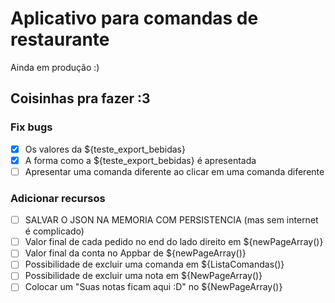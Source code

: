 # Aplicativo para comandas de restaurante

Ainda em produção :)

## Coisinhas pra fazer :3

### Fix bugs

- [x] Os valores da ${teste_export_bebidas}
- [x] A forma como a ${teste_export_bebidas} é apresentada
- [ ] Apresentar uma comanda diferente ao clicar em uma comanda diferente

### Adicionar recursos

- [ ] SALVAR O JSON NA MEMORIA COM PERSISTENCIA (mas sem internet é complicado)
- [ ] Valor final de cada pedido no end do lado direito em ${newPageArray()}
- [ ] Valor final da conta no Appbar de ${newPageArray()}
- [ ] Possibilidade de excluir uma comanda em ${ListaComandas()}
- [ ] Possibilidade de excluir uma nota em ${NewPageArray()}
- [ ] Colocar um "Suas notas ficam aqui :D" no ${NewPageArray()}
